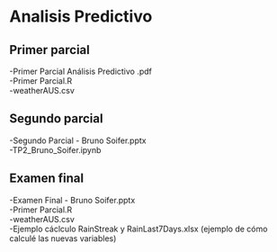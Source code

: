 # Analisis Predictivo
## Primer parcial
-Primer Parcial Análisis Predictivo .pdf <br>
-Primer Parcial.R <br>
-weatherAUS.csv <br>
## Segundo parcial
-Segundo Parcial - Bruno Soifer.pptx <br>
-TP2_Bruno_Soifer.ipynb <br>
## Examen final
-Examen Final - Bruno Soifer.pptx <br>
-Primer Parcial.R <br>
-weatherAUS.csv <br>
-Ejemplo cáclculo RainStreak y RainLast7Days.xlsx (ejemplo de cómo calculé las nuevas variables) <br>
